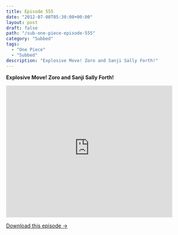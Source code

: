 ```yaml
---
title: Episode 555
date: "2012-07-08T05:30:00+00:00"
layout: post
draft: false
path: "/sub-one-piece-episode-555"
category: "Subbed"
tags:
  - "One Piece"
  - "Subbed"
description: "Explosive Move! Zoro and Sanji Sally Forth!"
---
```


**Explosive Move! Zoro and Sanji Sally Forth!**

<iframe width="640" height="360" src="https://www.rapidvideo.com/e/G6FRPFCBW0" frameborder="0" marginwidth=0 marginheight=0 scrolling=no allowfullscreen style="max-width:90%;"></iframe>

<a href="http://ouo.io/qs/eCodkFEQ?s=https://www.rapidvideo.com/d/G6FRPFCBW0" class="styled_a">Download this episode →</a>

